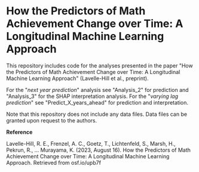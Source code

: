 # How the Predictors of Math Achievement Change over Time: A Longitudinal Machine Learning Approach

This repository includes code for the analyses presented in the paper "How the Predictors of Math Achievement Change over Time:
A Longitudinal Machine Learning Approach" (Lavelle-Hill et al., preprint).

For the "_next year prediction_" analysis see "Analysis_2" for prediction and "Analysis_3" for the SHAP interpretation analysis.
For the "_varying lag prediction_" see "Predict_X_years_ahead" for prediction and interpretation.

Note that this repository does not include any data files. Data files can be granted upon request to the authors.

**Reference**

Lavelle-Hill, R. E., Frenzel, A. C., Goetz, T., Lichtenfeld, S., Marsh, H., Pekrun, R., … Murayama, K. (2023, August 16). How the Predictors of Math Achievement Change over Time: A Longitudinal Machine Learning Approach. Retrieved from osf.io/upb7f
